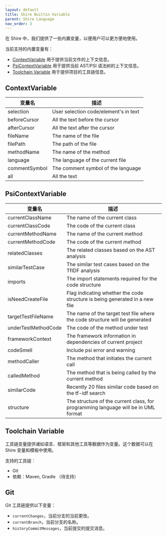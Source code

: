 ```yaml
---
layout: default
title: Shire Builtin Variable
parent: Shire Language
nav_order: 3
---
```


在 Shire 中，我们提供了一些内置变量，以便用户可以更方便地使用。

当前支持的内置变量有：

- [ContextVariable](#contextvariable) 用于提供当前文件的上下文信息。
- [PsiContextVariable](#psicontextvariable) 用于提供当前 AST/PSI 语法树的上下文信息。
- [Toolchain Variable](#toolchain-variable) 用于提供项目的工具链信息。

## ContextVariable

| 变量名           | 描述                                    |
|---------------|---------------------------------------|
| selection     | User selection code/element's in text |
| beforeCursor  | All the text before the cursor        |
| afterCursor   | All the text after the cursor         |
| fileName      | The name of the file                  |
| filePath      | The path of the file                  |
| methodName    | The name of the method                |
| language      | The language of the current file      |
| commentSymbol | The comment symbol of the language    |
| all           | All the text                          |

## PsiContextVariable

| 变量名                 | 描述                                                                                 |
|---------------------|------------------------------------------------------------------------------------|
| currentClassName    | The name of the current class                                                      |
| currentClassCode    | The code of the current class                                                      |
| currentMethodName   | The name of the current method                                                     |
| currentMethodCode   | The code of the current method                                                     |
| relatedClasses      | The related classes based on the AST analysis                                      |
| similarTestCase     | The similar test cases based on the TfIDF analysis                                 |
| imports             | The import statements required for the code structure                              |
| isNeedCreateFile    | Flag indicating whether the code structure is being generated in a new file        |
| targetTestFileName  | The name of the target test file where the code structure will be generated        |
| underTestMethodCode | The code of the method under test                                                  |
| frameworkContext    | The framework information in dependencies of current project                       |
| codeSmell           | Include psi error and warning                                                      |
| methodCaller        | The method that initiates the current call                                         |
| calledMethod        | The method that is being called by the current method                              |
| similarCode         | Recently 20 files similar code based on the tf-idf search                          |
| structure           | The structure of the current class, for programming language will be in UML format |

## Toolchain Variable

工具链变量提供诸如语言、框架和其他工具等数据作为变量。这个数据可以在 Shire 变量和模板中使用。

支持的工具链：

- Git
- 依赖：Maven, Gradle （待支持）

## Git

Git 工具链提供以下变量：

- `currentChanges`，当前分支的当前更改。
- `currentBranch`，当前分支的名称。
- `historyCommitMessages`，当前提交的提交消息。